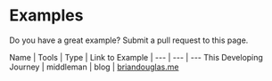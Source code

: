# Examples

Do you have a great example? Submit a pull request to this page.

Name | Tools | Type | Link to Example |
--- | --- | ---
This Developing Journey | middleman | blog | [briandouglas.me](https://deploy-preview-496--www.netlify.com/blog/2017/04/18/blog-with-middleman-and-the-netlifycms/)
